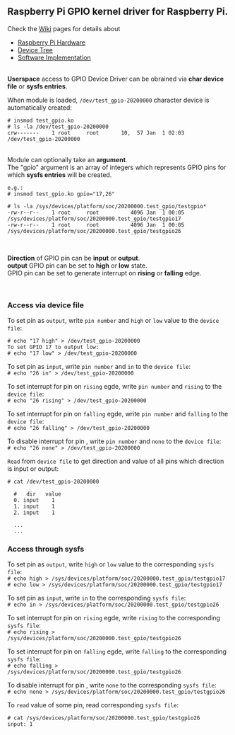## Raspberry Pi GPIO kernel driver for Raspberry Pi.

Check the [Wiki](https://github.com/bogics/rpi_gpio_module/wiki) pages for details about  
- [Raspberry Pi Hardware](https://github.com/bogics/rpi_gpio_driver/wiki/Raspberry-Pi-Hardware)  
- [Device Tree](https://github.com/bogics/rpi_gpio_driver/wiki/Device-Tree)  
- [Software Implementation](https://github.com/bogics/rpi_gpio_driver/wiki/Software-Implementation)  

&nbsp;  
**Userspace** access to GPIO Device Driver can be obrained via **char device file** or **sysfs entries**.

When module is loaded, `/dev/test_gpio-20200000` character device is automatically created:
```
# insmod test_gpio.ko 
# ls -la /dev/test_gpio-20200000 
crw-------    1 root     root       10,  57 Jan  1 02:03 /dev/test_gpio-20200000
```
&nbsp;  
Module can optionally take an **argument**.  
The "gpio" argument is an array of integers which represents GPIO pins for which **sysfs entries** will be created.
```
e.g.:
# insmod test_gpio.ko gpio="17,26"

# ls -la /sys/devices/platform/soc/20200000.test_gpio/testgpio*
-rw-r--r--    1 root     root          4096 Jan  1 00:05 /sys/devices/platform/soc/20200000.test_gpio/testgpio17
-rw-r--r--    1 root     root          4096 Jan  1 00:05 /sys/devices/platform/soc/20200000.test_gpio/testgpio26
```

&nbsp;  

**Direction** of GPIO pin can be **input** or **output**.  
**output** GPIO pin can be set to **high** or **low** state.  
GPIO pin can be set to generate interrupt on **rising** or **falling** edge. 

&nbsp;  
### Access via device file

To set pin as `output`, write `pin number` and `high` or `low` value to the `device file`:
```
# echo "17 high" > /dev/test_gpio-20200000
To set GPIO 17 to output low:
# echo "17 low" > /dev/test_gpio-20200000
```
To set pin as `input`, write `pin number` and `in` to the `device file`:  
`# echo "26 in" > /dev/test_gpio-20200000`  

To set interrupt for pin on `rising` egde, write `pin number` and `rising` to the `device file`:  
`# echo "26 rising" > /dev/test_gpio-20200000`  

To set interrupt for pin on `falling` egde, write `pin number` and `falling` to the `device file`:  
`# echo "26 falling" > /dev/test_gpio-20200000`

To disable interrupt for pin , write `pin number` and `none` to the `device file`:  
`# echo "26 none" > /dev/test_gpio-20200000`

`Read` from `device file` to get direction and value of all pins which direction is input or output:
```
# cat /dev/test_gpio-20200000 

  #   dir   value
  0. input    1
  1. input    1
  2. input    1

  ...
  ...
```

### Access through sysfs

To set pin as `output`, write `high` or `low` value to the corresponding `sysfs file`:  
`# echo high > /sys/devices/platform/soc/20200000.test_gpio/testgpio17`  
`# echo low > /sys/devices/platform/soc/20200000.test_gpio/testgpio17`  

To set pin as `input`, write `in` to the corresponding `sysfs file`:  
`# echo in > /sys/devices/platform/soc/20200000.test_gpio/testgpio26`  

To set interrupt for pin on `rising` egde, write `rising` to the corresponding `sysfs file`:  
`# echo rising > /sys/devices/platform/soc/20200000.test_gpio/testgpio26`  

To set interrupt for pin on `falling` egde, write `falling` to the corresponding `sysfs file`:  
`# echo falling > /sys/devices/platform/soc/20200000.test_gpio/testgpio26`  

To disable interrupt for pin , write `none` to the corresponding `sysfs file`:  
`# echo none > /sys/devices/platform/soc/20200000.test_gpio/testgpio26`  

To `read` value of some pin, read corresponding `sysfs file`:  
```
# cat /sys/devices/platform/soc/20200000.test_gpio/testgpio26
input: 1
```
